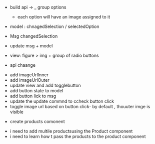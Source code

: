 * build api -> 
    _ group options
    - each option will have an image assigned to it
* model : chnagedSelection / selectedOption
* Msg changedSelection
* update msg + model
* view: figure > img + group of radio buttons

* api chaange
 - add imageUrlInner
 - add imageUrlOuter
 - update view and add togglebutton
 - add button state to model
 - add button lick to msg
 -  update the update commnd to ccheck  button click
 - toggle image url based on button click- by default , thouuter  imge is visible



 * create products comonent
  - i need to add multile productsusing the Product component
  - i need to learn how t pass the products to the product component
  